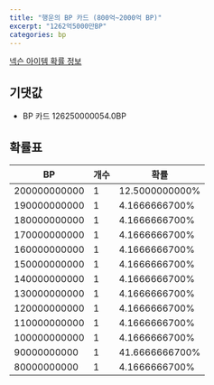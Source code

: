 ```yaml
---
title: "행운의 BP 카드 (800억~2000억 BP)"
excerpt: "1262억5000만BP"
categories: bp
---
```

[넥슨 아이템 확률 정보](http://iteminfo.nexon.com/probability/fco?sn=7505)

## 기댓값
  - BP 카드 126250000054.0BP

## 확률표

|BP|개수|확률|
|---|---|---|
|200000000000|1|12.5000000000%|
|190000000000|1|4.1666666700%|
|180000000000|1|4.1666666700%|
|170000000000|1|4.1666666700%|
|160000000000|1|4.1666666700%|
|150000000000|1|4.1666666700%|
|140000000000|1|4.1666666700%|
|130000000000|1|4.1666666700%|
|120000000000|1|4.1666666700%|
|110000000000|1|4.1666666700%|
|100000000000|1|4.1666666700%|
|90000000000|1|41.6666666700%|
|80000000000|1|4.1666666700%|
